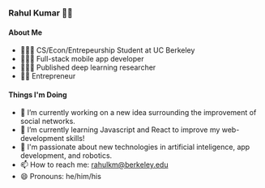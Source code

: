 ### Rahul Kumar 🚀😎

#### About Me 
- 🧑🏽‍🎓 CS/Econ/Entrepeurship Student at UC Berkeley
- 👨🏽‍💻 Full-stack mobile app developer
- 🧑🏽‍🔬 Published deep learning researcher
- 🤵🏽 Entrepreneur

#### Things I'm Doing
- 🔭 I’m currently working on a new idea surrounding the improvement of social networks.
- 🌱 I’m currently learning Javascript and React to improve my web-development skills!
- 🎯 I'm passionate about new technologies in artificial inteligence, app development, and robotics.
- 📫 How to reach me: rahulkm@berkeley.edu
- 😄 Pronouns: he/him/his

